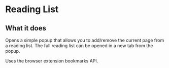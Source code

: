 # Reading List

## What it does

Opens a simple popup that allows you to add/remove the current page from a reading list. The full reading list can be opened in a new tab from the popup.

Uses the browser extension bookmarks API.
